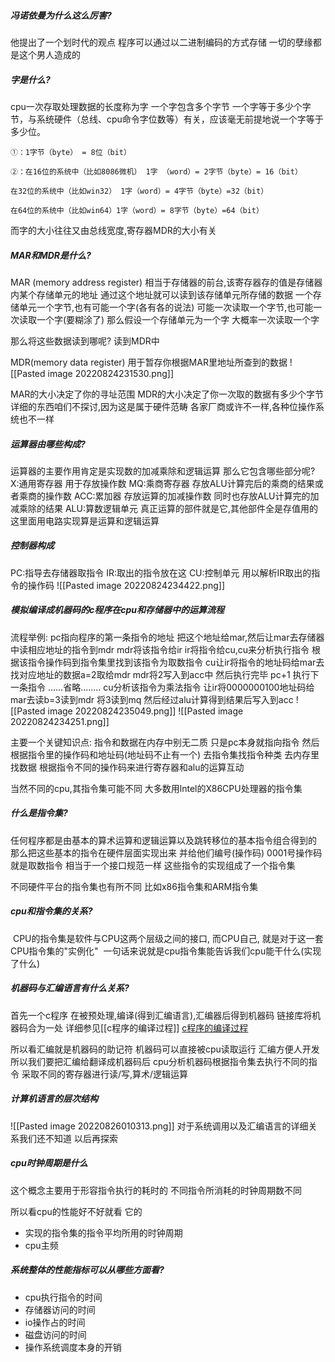 ##### 冯诺依曼为什么这么厉害?
他提出了一个划时代的观点
程序可以通过以二进制编码的方式存储
一切的孽缘都是这个男人造成的

##### 字是什么?
cpu一次存取处理数据的长度称为字
一个字包含多个字节
一个字等于多少个字节，与系统硬件（总线、cpu命令字位数等）有关，应该毫无前提地说一个字等于多少位。

	①：1字节（byte） = 8位（bit）
	
	②：在16位的系统中（比如8086微机） 1字 （word）= 2字节（byte）= 16（bit）
	
	在32位的系统中（比如win32） 1字（word）= 4字节（byte）=32（bit）
	
	在64位的系统中（比如win64）1字（word）= 8字节（byte）=64（bit）

而字的大小往往又由总线宽度,寄存器MDR的大小有关


##### MAR和MDR是什么?
MAR (memory address register)
相当于存储器的前台,该寄存器存的值是存储器内某个存储单元的地址
通过这个地址就可以读到该存储单元所存储的数据
一个存储单元一个字节,也有可能一个字(各有各的说法)
可能一次读取一个字节,也可能一次读取一个字(要糊涂了)
那么假设一个存储单元为一个字
大概率一次读取一个字

那么将这些数据读到哪呢?
读到MDR中

MDR(memory data register)
用于暂存你根据MAR里地址所查到的数据
![[Pasted image 20220824231530.png]]

MAR的大小决定了你的寻址范围
MDR的大小决定了你一次取的数据有多少个字节
详细的东西咱们不探讨,因为这是属于硬件范畴
各家厂商或许不一样,各种位操作系统也不一样

##### 运算器由哪些构成?
运算器的主要作用肯定是实现数的加减乘除和逻辑运算
那么它包含哪些部分呢?
X:通用寄存器
用于存放操作数
MQ:乘商寄存器
存放ALU计算完后的乘商的结果或者乘商的操作数
ACC:累加器
存放运算的加减操作数
同时也存放ALU计算完的加减乘除的结果
ALU:算数逻辑单元
真正运算的部件就是它,其他部件全是存值用的
这里面用电路实现算是运算和逻辑运算


##### 控制器构成
PC:指导去存储器取指令
IR:取出的指令放在这
CU:控制单元
用以解析IR取出的指令的操作码
![[Pasted image 20220824234422.png]]



##### 模拟编译成机器码的c程序在cpu和存储器中的运算流程

流程举例:
pc指向程序的第一条指令的地址
把这个地址给mar,然后让mar去存储器中读相应地址的指令到mdr
mdr将该指令给ir
ir将指令给cu,cu来分析执行指令
根据该指令操作码到指令集里找到该指令为取数指令
cu让ir将指令的地址码给mar去找对应地址的数据a=2取给mdr
mdr将2写入到acc中
然后执行完毕
pc+1
执行下一条指令
......省略........
cu分析该指令为乘法指令
让ir将0000000100地址码给mar去读b=3读到mdr
将3读到mq
然后经过alu计算得到结果后写入到acc
![[Pasted image 20220824235049.png]]
![[Pasted image 20220824234251.png]]



主要一个关键知识点:
指令和数据在内存中别无二质
只是pc本身就指向指令
然后根据指令里的操作码和地址码(地址码不止有一个)
去指令集找指令种类
去内存里找数据
根据指令不同的操作码来进行寄存器和alu的运算互动

当然不同的cpu,其指令集可能不同
大多数用lntel的X86CPU处理器的指令集


##### 什么是指令集?
任何程序都是由基本的算术运算和逻辑运算以及跳转移位的基本指令组合得到的
那么把这些基本的指令在硬件层面实现出来
并给他们编号(操作码)
0001号操作码就是取数指令
相当于一个接口规范一样
这些指令的实现组成了一个指令集

不同硬件平台的指令集也有所不同
比如x86指令集和ARM指令集

##### cpu和指令集的关系?
 CPU的指令集是软件与CPU这两个层级之间的接口, 而CPU自己, 就是对于这一套CPU指令集的"实例化"
 一句话来说就是cpu指令集能告诉我们cpu能干什么(实现了什么)
 

##### 机器码与汇编语言有什么关系?
首先一个c程序
在被预处理,编译(得到汇编语言),汇编器后得到机器码
链接库将机器码合为一处
详细参见[[c程序的编译过程]]
[c程序的编译过程](../../clang/c程序的编译过程)

所以看汇编就是机器码的助记符
机器码可以直接被cpu读取运行
汇编方便人开发
所以我们要把汇编给翻译成机器码后
cpu分析机器码根据指令集去执行不同的指令
采取不同的寄存器进行读/写,算术/逻辑运算



##### 计算机语言的层次结构
![[Pasted image 20220826010313.png]]
对于系统调用以及汇编语言的详细关系我们还不知道
以后再探索


##### cpu时钟周期是什么
这个概念主要用于形容指令执行的耗时的
不同指令所消耗的时钟周期数不同

所以看cpu的性能好不好就看
它的
* 实现的指令集的指令平均所用的时钟周期
* cpu主频

##### 系统整体的性能指标可以从哪些方面看?
* cpu执行指令的时间
* 存储器访问的时间
* io操作占的时间
* 磁盘访问的时间
* 操作系统调度本身的开销




